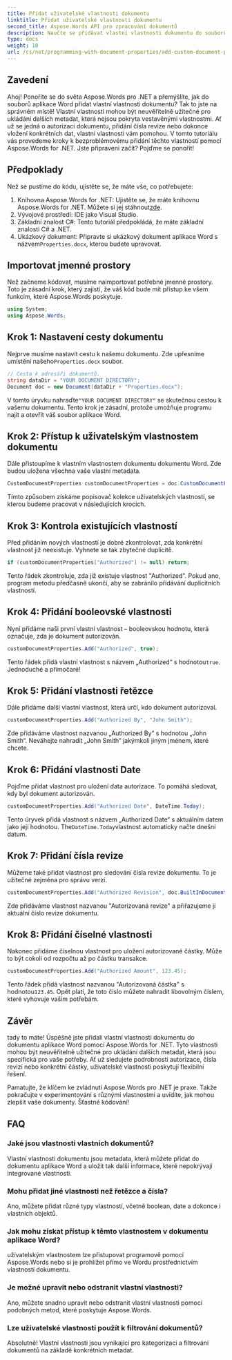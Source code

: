 ```yaml
---
title: Přidat uživatelské vlastnosti dokumentu
linktitle: Přidat uživatelské vlastnosti dokumentu
second_title: Aspose.Words API pro zpracování dokumentů
description: Naučte se přidávat vlastní vlastnosti dokumentu do souborů aplikace Word pomocí Aspose.Words for .NET. Postupujte podle našeho podrobného průvodce a vylepšete své dokumenty o další metadata.
type: docs
weight: 10
url: /cs/net/programming-with-document-properties/add-custom-document-properties/
---
```

## Zavedení

Ahoj! Ponoříte se do světa Aspose.Words pro .NET a přemýšlíte, jak do souborů aplikace Word přidat vlastní vlastnosti dokumentu? Tak to jste na správném místě! Vlastní vlastnosti mohou být neuvěřitelně užitečné pro ukládání dalších metadat, která nejsou pokryta vestavěnými vlastnostmi. Ať už se jedná o autorizaci dokumentu, přidání čísla revize nebo dokonce vložení konkrétních dat, vlastní vlastnosti vám pomohou. V tomto tutoriálu vás provedeme kroky k bezproblémovému přidání těchto vlastností pomocí Aspose.Words for .NET. Jste připraveni začít? Pojďme se ponořit!

## Předpoklady

Než se pustíme do kódu, ujistěte se, že máte vše, co potřebujete:

1.  Knihovna Aspose.Words for .NET: Ujistěte se, že máte knihovnu Aspose.Words for .NET. Můžete si jej stáhnout[zde](https://releases.aspose.com/words/net/).
2. Vývojové prostředí: IDE jako Visual Studio.
3. Základní znalost C#: Tento tutoriál předpokládá, že máte základní znalosti C# a .NET.
4.  Ukázkový dokument: Připravte si ukázkový dokument aplikace Word s názvem`Properties.docx`, kterou budete upravovat.

## Importovat jmenné prostory

Než začneme kódovat, musíme naimportovat potřebné jmenné prostory. Toto je zásadní krok, který zajistí, že váš kód bude mít přístup ke všem funkcím, které Aspose.Words poskytuje.

```csharp
using System;
using Aspose.Words;
```

## Krok 1: Nastavení cesty dokumentu

 Nejprve musíme nastavit cestu k našemu dokumentu. Zde upřesníme umístění našeho`Properties.docx` soubor.

```csharp
// Cesta k adresáři dokumentů.
string dataDir = "YOUR DOCUMENT DIRECTORY";
Document doc = new Document(dataDir + "Properties.docx");
```

 V tomto úryvku nahraďte`"YOUR DOCUMENT DIRECTORY"` se skutečnou cestou k vašemu dokumentu. Tento krok je zásadní, protože umožňuje programu najít a otevřít váš soubor aplikace Word.

## Krok 2: Přístup k uživatelským vlastnostem dokumentu

Dále přistoupíme k vlastním vlastnostem dokumentu dokumentu Word. Zde budou uložena všechna vaše vlastní metadata.

```csharp
CustomDocumentProperties customDocumentProperties = doc.CustomDocumentProperties;
```

Tímto způsobem získáme popisovač kolekce uživatelských vlastností, se kterou budeme pracovat v následujících krocích.

## Krok 3: Kontrola existujících vlastností

Před přidáním nových vlastností je dobré zkontrolovat, zda konkrétní vlastnost již neexistuje. Vyhnete se tak zbytečné duplicitě.

```csharp
if (customDocumentProperties["Authorized"] != null) return;
```

Tento řádek zkontroluje, zda již existuje vlastnost "Authorized". Pokud ano, program metodu předčasně ukončí, aby se zabránilo přidávání duplicitních vlastností.

## Krok 4: Přidání booleovské vlastnosti

Nyní přidáme naši první vlastní vlastnost – booleovskou hodnotu, která označuje, zda je dokument autorizován.

```csharp
customDocumentProperties.Add("Authorized", true);
```

 Tento řádek přidá vlastní vlastnost s názvem „Authorized“ s hodnotou`true`. Jednoduché a přímočaré!

## Krok 5: Přidání vlastnosti řetězce

Dále přidáme další vlastní vlastnost, která určí, kdo dokument autorizoval.

```csharp
customDocumentProperties.Add("Authorized By", "John Smith");
```

Zde přidáváme vlastnost nazvanou „Authorized By“ s hodnotou „John Smith“. Neváhejte nahradit „John Smith“ jakýmkoli jiným jménem, které chcete.

## Krok 6: Přidání vlastnosti Date

Pojďme přidat vlastnost pro uložení data autorizace. To pomáhá sledovat, kdy byl dokument autorizován.

```csharp
customDocumentProperties.Add("Authorized Date", DateTime.Today);
```

 Tento úryvek přidá vlastnost s názvem „Authorized Date“ s aktuálním datem jako její hodnotou. The`DateTime.Today`vlastnost automaticky načte dnešní datum.

## Krok 7: Přidání čísla revize

Můžeme také přidat vlastnost pro sledování čísla revize dokumentu. To je užitečné zejména pro správu verzí.

```csharp
customDocumentProperties.Add("Authorized Revision", doc.BuiltInDocumentProperties.RevisionNumber);
```

Zde přidáváme vlastnost nazvanou "Autorizovaná revize" a přiřazujeme jí aktuální číslo revize dokumentu.

## Krok 8: Přidání číselné vlastnosti

Nakonec přidáme číselnou vlastnost pro uložení autorizované částky. Může to být cokoli od rozpočtu až po částku transakce.

```csharp
customDocumentProperties.Add("Authorized Amount", 123.45);
```

 Tento řádek přidá vlastnost nazvanou "Autorizovaná částka" s hodnotou`123.45`. Opět platí, že toto číslo můžete nahradit libovolným číslem, které vyhovuje vašim potřebám.

## Závěr

tady to máte! Úspěšně jste přidali vlastní vlastnosti dokumentu do dokumentu aplikace Word pomocí Aspose.Words for .NET. Tyto vlastnosti mohou být neuvěřitelně užitečné pro ukládání dalších metadat, která jsou specifická pro vaše potřeby. Ať už sledujete podrobnosti autorizace, čísla revizí nebo konkrétní částky, uživatelské vlastnosti poskytují flexibilní řešení.

Pamatujte, že klíčem ke zvládnutí Aspose.Words pro .NET je praxe. Takže pokračujte v experimentování s různými vlastnostmi a uvidíte, jak mohou zlepšit vaše dokumenty. Šťastné kódování!

## FAQ

### Jaké jsou vlastnosti vlastních dokumentů?
Vlastní vlastnosti dokumentu jsou metadata, která můžete přidat do dokumentu aplikace Word a uložit tak další informace, které nepokrývají integrované vlastnosti.

### Mohu přidat jiné vlastnosti než řetězce a čísla?
Ano, můžete přidat různé typy vlastností, včetně boolean, date a dokonce i vlastních objektů.

### Jak mohu získat přístup k těmto vlastnostem v dokumentu aplikace Word?
uživatelským vlastnostem lze přistupovat programově pomocí Aspose.Words nebo si je prohlížet přímo ve Wordu prostřednictvím vlastností dokumentu.

### Je možné upravit nebo odstranit vlastní vlastnosti?
Ano, můžete snadno upravit nebo odstranit vlastní vlastnosti pomocí podobných metod, které poskytuje Aspose.Words.

### Lze uživatelské vlastnosti použít k filtrování dokumentů?
Absolutně! Vlastní vlastnosti jsou vynikající pro kategorizaci a filtrování dokumentů na základě konkrétních metadat.
